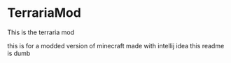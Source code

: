 # TerrariaMod
This is the terraria mod

this is for a modded version of minecraft
made with intellij idea
this readme is dumb
